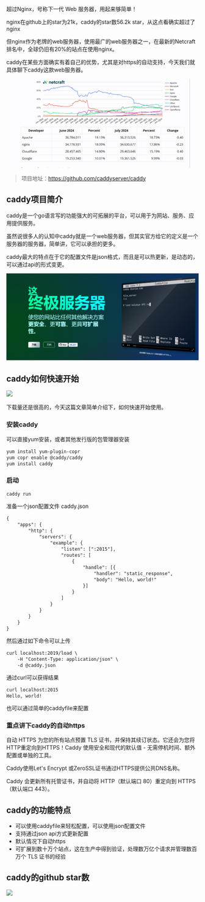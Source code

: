 超过Nginx，号称下一代 Web 服务器，用起来够简单！

nginx在github上的star为21k，caddy的star数56.2k star，从这点看确实超过了nginx

但nginx作为老牌的web服务器，使用最广的web服务器之一，在最新的Netcraft排名中，全球仍旧有20%的站点在使用nginx。

caddy在某些方面确实有着自己的优势，尤其是对https的自动支持，今天我们就具体聊下caddy这款web服务器。

![web服务器](image.png)

>项目地址：https://github.com/caddyserver/caddy

## caddy项目简介

caddy是一个go语言写的功能强大的可拓展的平台，可以用于为网站、服务、应用提供服务。

虽然说很多人的认知中caddy就是一个web服务器，但其实官方给它的定义是一个服务器的服务器，简单讲，它可以承担的更多。

caddy最大的特点在于它的配置文件是json格式，而且是可以热更新，是动态的，可以通过api的形式变更。

![](image-1.png)

## caddy如何快速开始

 ![](https://img.shields.io/github/downloads/caddyserver/caddy/total?style=flat-square)

下载量还是很高的，今天这篇文章简单介绍下，如何快速开始使用。

### 安装caddy

可以直接yum安装，或者其他发行版的包管理器安装

```
yum install yum-plugin-copr
yum copr enable @caddy/caddy
yum install caddy
```

### 启动

```
caddy run
```

准备一个json配置文件 caddy.json

```
{
	"apps": {
		"http": {
			"servers": {
				"example": {
					"listen": [":2015"],
					"routes": [
						{
							"handle": [{
								"handler": "static_response",
								"body": "Hello, world!"
							}]
						}
					]
				}
			}
		}
	}
}
```

然后通过如下命令可以上传

```
curl localhost:2019/load \
	-H "Content-Type: application/json" \
	-d @caddy.json
```

通过curl可以获得结果

```
curl localhost:2015
Hello, world!
```
也可以通过简单的caddyfile来配置

### 重点讲下caddy的自动https

自动 HTTPS 为您的所有站点预置 TLS 证书，并保持其续订状态。它还会为您将HTTP重定向到HTTPS！Caddy 使用安全和现代的默认值 - 无需停机时间、额外配置或单独的工具。

Caddy使用Let's Encrypt  或ZeroSSL证书通过HTTPS提供公共DNS名称。

Caddy 会更新所有托管证书，并自动将 HTTP（默认端口 80）重定向到 HTTPS（默认端口 443）。


## caddy的功能特点

- 可以使用caddyfile来轻松配置，可以使用json配置文件
- 支持通过json api方式更新配置
- 默认情况下自动https
- 可扩展到数十万个站点，这在生产中得到验证，处理数万亿个请求并管理数百万个 TLS 证书的经验

## caddy的github star数

 ![](https://img.shields.io/github/stars/caddyserver/caddy?style=flat-square)